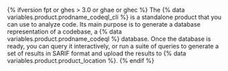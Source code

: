 {% ifversion fpt or ghes > 3.0 or ghae or ghec %}
The {% data variables.product.prodname_codeql_cli %} is a standalone product that you can use to analyze code. Its main purpose is to generate a database representation of a codebase, a {% data variables.product.prodname_codeql %} database. Once the database is ready, you can query it interactively, or run a suite of queries to generate a set of results in SARIF format and upload the results to {% data variables.product.product_location %}.
{% endif %}
